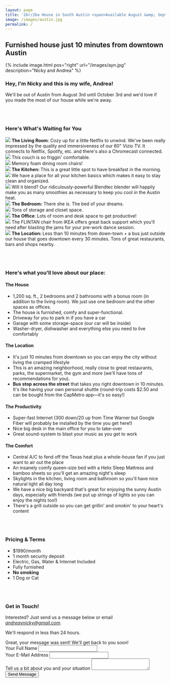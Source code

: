 ```yaml
---
layout: page
title: '2br/2ba House in South Austin <span>Available August &amp; September, 2016</span>'
image: /images/austin.jpg
permalink: /
---
```


## Furnished house just 10 minutes from downtown Austin

{% include image.html pos="right" url="/images/ayn.jpg" description="Nicky and Andrea" %}

### Hey, I'm Nicky and this is my wife, Andrea!

We'll be out of Austin from August 3rd until October 3rd and we'd love if you made the most of our house while we're away.

<div class="clear"></div>

<a name="photos"></a>
<br><br>

### Here's What's Waiting for You

<div class="img"><img src="/images/living_3.jpg"/>
    <span>
        <b>The Living Room</b>: Cozy up for a little Netflix to unwind. We've been really impressed by the quality and immersiveness of our 60" Vizio TV. It connects to Netflix, Spotify, etc. and there's also a Chromecast connected.
    </span>
</div>
<div class="img"><img src="/images/living_2.jpg"/>
    <span>This couch is so friggin' comfortable.</span>
</div>
<div class="img"><img src="/images/dining_1.jpg"/>
    <span>Memory foam dining room chairs!</span>
</div>
<div class="img"><img src="/images/kitchen_1.jpg"/>
    <span><b>The Kitchen: </b> This is a great little spot to have breakfast in the morning.</span>
</div>
<div class="img"><img src="/images/kitchen_2.jpg"/>
<span>We have a place for all your kitchen basics which makes it easy to stay clean and organized.</span>
</div>
<div class="img"><img src="/images/kitchen_3.jpg"/>
<span>Will it blend? Our ridiculously-powerful Blendtec blender will happily make you as many smoothies as necessary to keep you cool in the Austin heat.
</span>
</div>
<div class="img"><img src="/images/bedroom_1.jpg"/>
<span><b>The Bedroom:</b> There she is. The bed of your dreams.</span>
</div>
<div class="img"><img src="/images/bedroom_2.jpg"/><span>
    Tons of storage and closet space.
</span>
</div>
<div class="img"><img src="/images/office_1.jpg"/>
    <span>
        <b>The Office</b>: Lots of room and desk space to get productive!
    </span>
</div>
<div class="img"><img src="/images/office_2.jpg"/>
<span>
    The FLINTAN chair from IKEA offers great back support which you'll need after blasting the jams for your pre-work dance session.
</span>
</div>
<div class="img"><img src="/images/map.png"/>
<span>
    <b>The Location: </b> Less than 10 minutes from down-town + a bus just outside our house that goes downtown every 30 minutes. Tons of great restaurants, bars and shops nearby.
</span>
</div>

<a name="features"></a>
<br><br>

### Here's what you'll love about our place:

#### The House
- 1,200 sq. ft., 2 bedrooms and 2 bathrooms with a bonus room (in addition to the living room). We just use one bedroom and the other spaces as offices.
- The house is furnished, comfy and super-functional.
- Driveway for you to park in if you have a car
- Garage with some storage-space (our car will be inside)
- Washer-dryer, dishwasher and everything else you need to live comfortably

#### The Location
- It's just 10 minutes from downtown so you can enjoy the city without living the cramped lifestyle
- This is an amazing neighborhood, really close to great restaurants, parks, the supermarket, the gym and more (we'll have tons of recommendations for you).
- **Bus stop across the street** that takes you right downtown in 10 minutes. It's like having your own personal shuttle (round-trip costs $2.50 and can be bought from the CapMetro app—it's so easy!)

#### The Productivity

- Super-fast Internet (300 down/20 up from Time Warner but Google Fiber will probably be installed by the time you get here!)
- Nice big desk in the main office for you to take-over
- Great sound-system to blast your music as you get to work

#### The Comfort
- Central A/C to fend off the Texas heat plus a whole-house fan if you just want to air out the place
- An insanely comfy queen-size bed with a Helix Sleep Mattress and bamboo sheets so you'll get an amazing night's sleep
- Skylights in the kitchen, living room and bathroom so you'll have nice natural light all day long
- We have a nice big backyard that's great for enjoying the sunny Austin days, especially with friends (we put up strings of lights so you can enjoy the nights too!)
- There's a grill outside so you can get grillin' and smokin' to your heart's content


<a name="terms"></a>
<br><br>

### Pricing & Terms

- $1990/month
- 1 month security deposit
- Electric, Gas, Water & Internet Included
- Fully furnished
- **No smoking**
- 1 Dog or Cat

<a name="contact"></a>
<br><br>

### Get in Touch!

Interested? Just send us a message below or email *andreaynicky@gmail.com*.

We'll respond in less than 24 hours.

<div id="contact-success">
    Great, your message was sent! We'll get back to you soon!
</div>
<form id="contact" action="#" method="post">
    <div class="form-section">
        <label>Your Full Name</label>
        <input type="text" name="name"/>
    </div>
    <div class="form-section">
        <label>Your E-Mail Address</label>
        <input type="text" name="email"/>
    </div>
    <div class="form-section">
        <label>Tell us a bit about you and your situation</label>
        <textarea name="message"></textarea>
    </div>
    <div class="form-section">
        <input type="submit" value="Send Message"/>
    </div>
</form>